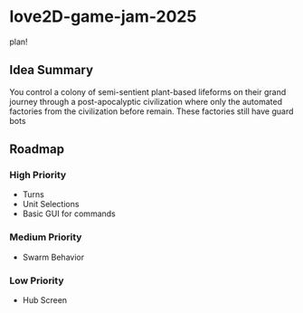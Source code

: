 # love2D-game-jam-2025
plan!

## Idea Summary
You control a colony of semi-sentient plant-based lifeforms on their grand journey through a post-apocalyptic civilization where only the automated factories from the civilization before remain.
These factories still have guard bots

## Roadmap
### High Priority
- Turns
- Unit Selections
- Basic GUI for commands

### Medium Priority
- Swarm Behavior


### Low Priority
- Hub Screen
